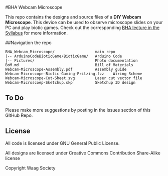 #BHA Webcam Microscope

This repo contains the designs and source files of a **DIY Webcam Microscope**. This device can be used to observe microscope slides on your PC and play biotic games. Check out the corresponding [BHA lecture in the Syllabus](http://biohackacademy.github.io) for more information.

##Navigation the repo

 	BHA_Webcam_Microscope/					main repo
 	|-- ArduinoCodeBioticGame/BioticGame/	Arduino Code
 	|-- Pictures/							Photo documentation
 	BoM.md									Bill of Materials
 	Webcam-Microscope-Assembly.pdf			Assembly guide
 	Webcam-Microscope-Biotic-Gaming-Fritzing.fzz	Wiring Scheme
 	Webcam-Microscope-Cut-Sheet.svg			Laser cut vector file
 	Webcam-Microscoep-Sketchup.skp			Sketchup 3D design

## To Do

Please make more suggestions by posting in the Issues section of this GitHub Repo.

## License

All code is licensed under GNU General Public License.

All designs are licensed under Creative Commons Contribution Share-Alike license

Copyright Waag Society